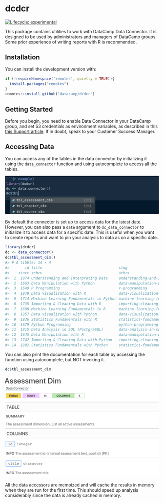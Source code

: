 
<!-- README.md is generated from README.Rmd. Please edit that file -->

# dcdcr

<!-- badges: start -->

[![Lifecycle:
experimental](https://img.shields.io/badge/lifecycle-experimental-orange.svg)](https://lifecycle.r-lib.org/articles/stages.html#experimental)
<!-- badges: end -->

This package contains utilities to work with DataCamp Data Connector. It
is designed to be used by administrators and managers of DataCamp
groups. Some prior experience of writing reports with R is recommended.

## Installation

You can install the development version with:

``` r
if (!requireNamespace('remotes', quietly = TRUE)){
  install.packages("remotes")
}
remotes::install_github("datacamp/dcdcr")
```

## Getting Started

Before you begin, you need to enable Data Connector in your DataCamp
group, and set S3 credentials as environment variables, as described in
this [this Support
article](https://support.datacamp.com/hc/en-us/articles/4405070893591-DataCamp-Data-Connector-A-Step-by-Step-Configuration-Guide-for-Automated-Data-Exports).
If in doubt, speak to your Customer Success Manager.

## Accessing Data

You can access any of the tables in the data connector by initializing
it using the `data_connector` function and using autocomplete to access
all the tables.

![dc-autocomplete](man/figures/dc-autocomplete.png)

By default the connector is set up to access data for the latest date.
However, you can also pass a `date` argument to `dc_data_connector` to
initialize it to access data for a specific date. This is useful when
you want to create reports and want to pin your analysis to data as on a
specific date.

``` r
library(dcdcr)
dc <- data_connector()
dc$tbl_assessment_dim()
#> # A tibble: 14 × 4
#>       id title                                   slug                 technology
#>    <int> <chr>                                   <chr>                <chr>     
#>  1  1874 Understanding and Interpreting Data     understanding-and-i… Theory    
#>  2  1663 Data Manipulation with Python           data-manipulation-w… Python    
#>  3  1649 R Programming                           r-programming        R         
#>  4  1979 Data Visualization with R               data-visualization-… R         
#>  5  1714 Machine Learning Fundamentals in Python machine-learning-fu… Python    
#>  6  1735 Importing & Cleaning Data with R        importing-cleaning-… R         
#>  7  1688 Machine Learning Fundamentals in R      machine-learning-fu… R         
#>  8  1857 Data Visualization with Python          data-visualization-… Python    
#>  9  1936 Statistics Fundamentals with R          statistics-fundamen… R         
#> 10  1679 Python Programming                      python-programming   Python    
#> 11  1815 Data Analysis in SQL (PostgreSQL)       data-analysis-in-sql SQL       
#> 12  1645 Data Manipulation with R                data-manipulation-w… R         
#> 13  1742 Importing & Cleaning Data with Python   importing-cleaning-… Python    
#> 14  1882 Statistics Fundamentals with Python     statistics-fundamen… Python
```

You can also print the documentation for each table by accessing the
function using autocomplete, but NOT invoking it.

``` r
dc$tbl_assessment_dim
```

![dc-help](man/figures/dc-help.png)

All the data accessors are memoized and will cache the results in memory
when they are run for the first time. This should speed up analysis
considerably since the data is already cached in memory.

